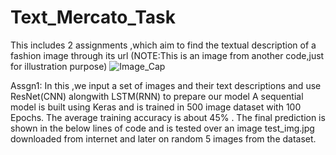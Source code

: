 # Text_Mercato_Task
This includes 2  assignments ,which aim to find the textual description of a fashion image through its url
(NOTE:This is an image from another code,just for illustration purpose)
![Image_Cap](https://user-images.githubusercontent.com/52039001/103449121-a1b40880-4cc9-11eb-807c-b256b64cf9c6.PNG)

Assgn1:
In  this ,we input a set of images and their text descriptions and use ResNet(CNN) alongwith LSTM(RNN) to prepare our model
A sequential model is built using Keras and is trained in 500 image dataset with 100 Epochs.
The average training accuracy is about 45% .
The final prediction is shown in the below lines of code and is tested over an image test_img.jpg downloaded from internet and later on random 5 images from the dataset.

